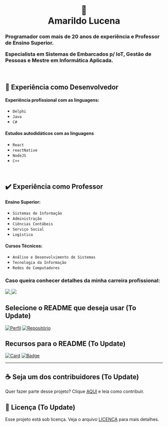 <h1 align="center">
📄<br>Amarildo Lucena
</h1>

<h3>
  <p>Programador com mais de 20 anos de experiência e Professor de Ensino Superior.  </p>
  <p>Especialista em Sistemas de Embarcados p/ IoT, Gestão de Pessoas e Mestre em Informática Aplicada.  </p>
</h3>

</br>

## :hammer: Experiência como Desenvolvedor

<h4>Experiência profissional com as linguagens:</h4>

- `Delphi`
- `Java`
- `C#`

<h4>Estudos autodidáticos com as linguagens</h4>

- `React`
- `reactNative`
- `NodeJS`
- `C++`

</br>

## ✔️ Experiência como Professor

<h4>Ensino Superior:</h4>

- `Sistemas de Informação`
- `Administração`
- `Ciências Contábeis`
- `Serviço Social`
- `Logística`

<h4>Cursos Técnicos:</h4>

- `Análise e Desenvolvimento de Sistemas`
- `Tecnologia da Informação`
- `Redes de Computadores`


<h3>Caso queira conhecer detalhes da minha carreira profissional:</h3> 

<div align="left">
  <a href="http://lattes.cnpq.br/5704719287804501" alt="CNPq">
    <img src="https://img.shields.io/static/v1?style=for-the-badge&label=CNPq&message=Currículo Lates&color=blue"/>
  </a>
  
  <a href="https://www.linkedin.com/in/amarildolucena" alt="Linkedin">
    <img src="https://img.shields.io/badge/-Linkedin-ff3a5e?style=for-the-badge&logo=Linkedin&logoColor=FFF"/>
  </a>
</div>



## Selecione o README que deseja usar (To Update)

[![Perfil](https://img.shields.io/badge/perfil%20-%23323330.svg?&style=for-the-badge&logo=perfil&logoColor=black&color=F745B5)](https://github.com/amarildolucena/readme-template/tree/main/profile)
[![Repositório](https://img.shields.io/badge/repositório%20-%23323330.svg?&style=for-the-badge&logo=repositório&logoColor=black&color=8000FF)](https://github.com/amarildolucena/readme-template/blob/main/repository)


## Recursos para o README (To Update)

[![Card](https://img.shields.io/badge/cards%20estrelas%20-%23323330.svg?&style=for-the-badge&logo=cards%20estrelas&logoColor=black&color=FFB800)](https://github.com/amarildolucena/readme-template/blob/main/cards-stats/cards-stats.md)
[![Badge](https://img.shields.io/badge/badges%20-%23323330.svg?&style=for-the-badge&logo=badges&logoColor=black&color=006DEC)](https://github.com/amarildolucena/readme-template/blob/main/badges/badges.md)

---

## ☕ Seja um dos contribuidores (To Update)

Quer fazer parte desse projeto? Clique [AQUI](CONTRIBUTING.md) e leia como contribuir.<br>

## 🍜 Licença (To Update)

Esse projeto está sob licença. Veja o arquivo [LICENÇA](LICENSE.md) para mais detalhes.<br>

